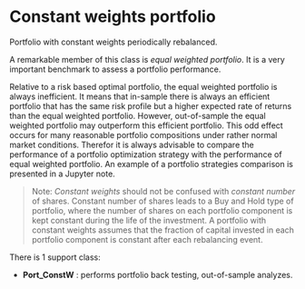
# Constant weights portfolio <a name="TOP"></a>
Portfolio with constant weights periodically rebalanced.

A remarkable member of this class is _equal weighted portfolio_.
It is a very important benchmark to assess a portfolio performance.

Relative to a risk based optimal portfolio, the equal weighted portfolio
is always inefficient. It means that in-sample there is always an efficient
portfolio that has the same risk profile but a higher expected
rate of returns than the equal weighted portfolio.
However, out-of-sample the equal weighted portfolio
may outperform this efficient portfolio.
This odd effect occurs for many reasonable portfolio compositions under
rather normal market conditions. Therefor it is always advisable to compare
the performance of a portfolio optimization strategy with the performance of
equal weighted portfolio. An example of a portfolio strategies comparison is
presented in a Jupyter note.

>Note: _Constant weights_ should not be confused with _constant number_ of shares.
>Constant number of shares leads to a Buy and Hold type of portfolio, where
>the number of shares on each portfolio component is kept constant during the
>life of the investment. 
>A portfolio with constant weights assumes that the fraction of capital invested
>in each portfolio component is constant after each rebalancing event.


There is 1 support class:

* **Port_ConstW** : performs portfolio back testing, out-of-sample analyzes.
